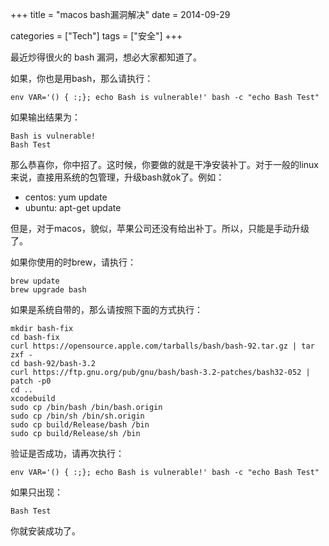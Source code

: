 +++
title = "macos bash漏洞解决"
date = 2014-09-29

categories = ["Tech"]
tags = ["安全"]
+++

最近炒得很火的 bash 漏洞，想必大家都知道了。

如果，你也是用bash，那么请执行：

    env VAR='() { :;}; echo Bash is vulnerable!' bash -c "echo Bash Test"

如果输出结果为：

    Bash is vulnerable!
    Bash Test

那么恭喜你，你中招了。这时候，你要做的就是干净安装补丁。对于一般的linux来说，直接用系统的包管理，升级bash就ok了。例如：

- centos: yum update
- ubuntu: apt-get update

但是，对于macos，貌似，苹果公司还没有给出补丁。所以，只能是手动升级了。

如果你使用的时brew，请执行：
    
    brew update
    brew upgrade bash

如果是系统自带的，那么请按照下面的方式执行：

    mkdir bash-fix
    cd bash-fix
    curl https://opensource.apple.com/tarballs/bash/bash-92.tar.gz | tar zxf -
    cd bash-92/bash-3.2
    curl https://ftp.gnu.org/pub/gnu/bash/bash-3.2-patches/bash32-052 | patch -p0
    cd ..
    xcodebuild
    sudo cp /bin/bash /bin/bash.origin
    sudo cp /bin/sh /bin/sh.origin
    sudo cp build/Release/bash /bin
    sudo cp build/Release/sh /bin

验证是否成功，请再次执行：

    env VAR='() { :;}; echo Bash is vulnerable!' bash -c "echo Bash Test"

如果只出现：

    Bash Test

你就安装成功了。


     
